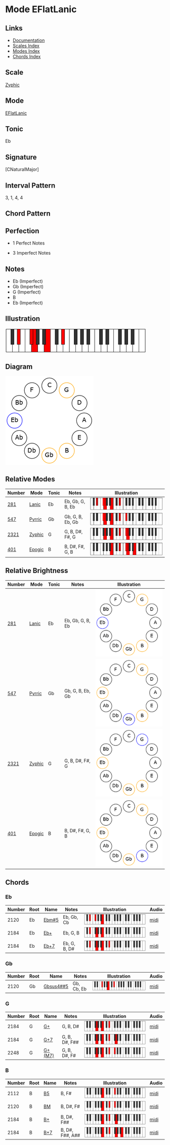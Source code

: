# Mode EFlatLanic

## Links

- [Documentation](README.md)
- [Scales Index](Scales.md)
- [Modes Index](Modes.md)
- [Chords Index](Chords.md)

## Scale

[Zyphic](ScaleZyphic.md)

## Mode

[EFlatLanic](ModeEFlatLanic.md)

## Tonic

Eb

## Signature

[CNaturalMajor]

## Interval Pattern

3, 1, 4, 4

## Chord Pattern



## Perfection

 - 1 Perfect Notes

 - 3 Imperfect Notes

## Notes

- Eb (Imperfect)
- Gb (Imperfect)
- G (Imperfect)
- B
- Eb (Imperfect)

## Illustration

![EFlatLanic](ModeEFlatLanic.png)

## Diagram

![EFlatLanic](CircleModeEFlatLanic.png)

## Relative Modes

| Number | Mode | Tonic | Notes | Illustration |
|--------|------|-------|-------|--------------|
| [281](https://ianring.com/musictheory/scales/281) | [Lanic](ModeLanic.md) | Eb | Eb, Gb, G, B, Eb | ![EFlatLanic](ModeEFlatLanic.png) |
| [547](https://ianring.com/musictheory/scales/547) | [Pyrric](ModePyrric.md) | Gb | Gb, G, B, Eb, Gb | ![GFlatPyrric](ModeGFlatPyrric.png) |
| [2321](https://ianring.com/musictheory/scales/2321) | [Zyphic](ModeZyphic.md) | G | G, B, D#, F#, G | ![GNaturalZyphic](ModeGNaturalZyphic.png) |
| [401](https://ianring.com/musictheory/scales/401) | [Epogic](ModeEpogic.md) | B | B, D#, F#, G, B | ![BNaturalEpogic](ModeBNaturalEpogic.png) |
## Relative Brightness

| Number | Mode | Tonic | Notes | Illustration |
|--------|------|-------|-------|--------------|
| [281](https://ianring.com/musictheory/scales/281) | [Lanic](ModeLanic.md) | Eb | Eb, Gb, G, B, Eb | ![EFlatLanic](CircleModeEFlatLanic.png) |
| [547](https://ianring.com/musictheory/scales/547) | [Pyrric](ModePyrric.md) | Gb | Gb, G, B, Eb, Gb | ![GFlatPyrric](CircleModeGFlatPyrric.png) |
| [2321](https://ianring.com/musictheory/scales/2321) | [Zyphic](ModeZyphic.md) | G | G, B, D#, F#, G | ![GNaturalZyphic](CircleModeGNaturalZyphic.png) |
| [401](https://ianring.com/musictheory/scales/401) | [Epogic](ModeEpogic.md) | B | B, D#, F#, G, B | ![BNaturalEpogic](CircleModeBNaturalEpogic.png) |

## Chords

### Eb

| Number | Root | Name | Notes | Illustration | Audio |
|--------|------|------|-------|--------------|-------|
| 2120 | Eb | [Ebm#5](ChordEFlatMinorSharpFifth.md) | Eb, Gb, Cb | ![Ebm#5](ChordEFlatMinorSharpFifthRootPosition.png) | [midi](ChordEFlatMinorSharpFifthRootPosition.mid) |
| 2184 | Eb | [Eb+](ChordEFlatAugmented.md) | Eb, G, B | ![Eb+](ChordEFlatAugmentedRootPosition.png) | [midi](ChordEFlatAugmentedRootPosition.mid) |
| 2184 | Eb | [Eb+7](ChordEFlatAugmentedAugmentedSeventh.md) | Eb, G, B, D# | ![Eb+7](ChordEFlatAugmentedAugmentedSeventhRootPosition.png) | [midi](ChordEFlatAugmentedAugmentedSeventhRootPosition.mid) |

### Gb

| Number | Root | Name | Notes | Illustration | Audio |
|--------|------|------|-------|--------------|-------|
| 2120 | Gb | [Gbsus4##5](ChordGFlatSuspendedFourthDoubleSharpFifth.md) | Gb, Cb, Eb | ![Gbsus4##5](ChordGFlatSuspendedFourthDoubleSharpFifthRootPosition.png) | [midi](ChordGFlatSuspendedFourthDoubleSharpFifthRootPosition.mid) |

### G

| Number | Root | Name | Notes | Illustration | Audio |
|--------|------|------|-------|--------------|-------|
| 2184 | G | [G+](ChordGNaturalAugmented.md) | G, B, D# | ![G+](ChordGNaturalAugmentedRootPosition.png) | [midi](ChordGNaturalAugmentedRootPosition.mid) |
| 2184 | G | [G+7](ChordGNaturalAugmentedAugmentedSeventh.md) | G, B, D#, F## | ![G+7](ChordGNaturalAugmentedAugmentedSeventhRootPosition.png) | [midi](ChordGNaturalAugmentedAugmentedSeventhRootPosition.mid) |
| 2248 | G | [G+(M7)](ChordGNaturalAugmentedMajorSeventh.md) | G, B, D#, F# | ![G+(M7)](ChordGNaturalAugmentedMajorSeventhRootPosition.png) | [midi](ChordGNaturalAugmentedMajorSeventhRootPosition.mid) |

### B

| Number | Root | Name | Notes | Illustration | Audio |
|--------|------|------|-------|--------------|-------|
| 2112 | B | [B5](ChordBNaturalPowerChord.md) | B, F# | ![B5](ChordBNaturalPowerChordRootPosition.png) | [midi](ChordBNaturalPowerChordRootPosition.mid) |
| 2120 | B | [BM](ChordBNaturalMajor.md) | B, D#, F# | ![BM](ChordBNaturalMajorRootPosition.png) | [midi](ChordBNaturalMajorRootPosition.mid) |
| 2184 | B | [B+](ChordBNaturalAugmented.md) | B, D#, F## | ![B+](ChordBNaturalAugmentedRootPosition.png) | [midi](ChordBNaturalAugmentedRootPosition.mid) |
| 2184 | B | [B+7](ChordBNaturalAugmentedAugmentedSeventh.md) | B, D#, F##, A## | ![B+7](ChordBNaturalAugmentedAugmentedSeventhRootPosition.png) | [midi](ChordBNaturalAugmentedAugmentedSeventhRootPosition.mid) |

